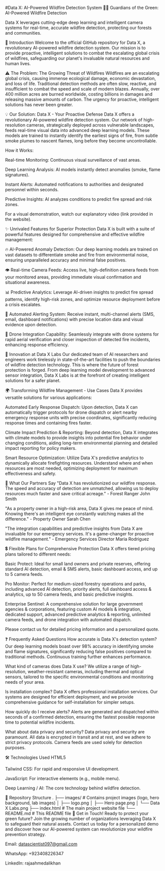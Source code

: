 #Data X: AI-Powered Wildfire Detection System 🌲🔥
Guardians of the Green: AI-Powered Wildfire Detection

Data X leverages cutting-edge deep learning and intelligent camera systems for real-time, accurate wildfire detection, protecting our forests and communities.

🚀 Introduction
Welcome to the official GitHub repository for Data X, a revolutionary AI-powered wildfire detection system. Our mission is to provide proactive, intelligent solutions to combat the escalating global crisis of wildfires, safeguarding our planet's invaluable natural resources and human lives.

⚠️ The Problem: The Growing Threat of Wildfires
Wildfires are an escalating global crisis, causing immense ecological damage, economic devastation, and loss of life. Traditional detection methods are often slow, reactive, and insufficient to combat the speed and scale of modern blazes. Annually, over 400 million acres are burned worldwide, costing billions in damages and releasing massive amounts of carbon. The urgency for proactive, intelligent solutions has never been greater.

💡 Our Solution: Data X - Your Proactive Defense
Data X offers a revolutionary AI-powered wildfire detection system. Our network of high-resolution cameras, strategically deployed across vulnerable landscapes, feeds real-time visual data into advanced deep learning models. These models are trained to instantly identify the earliest signs of fire, from subtle smoke plumes to nascent flames, long before they become uncontrollable.

How it Works:

Real-time Monitoring: Continuous visual surveillance of vast areas.

Deep Learning Analysis: AI models instantly detect anomalies (smoke, flame signatures).

Instant Alerts: Automated notifications to authorities and designated personnel within seconds.

Predictive Insights: AI analyzes conditions to predict fire spread and risk zones.

For a visual demonstration, watch our explanatory video (link provided in the website).

✨ Unrivaled Features for Superior Protection
Data X is built with a suite of powerful features designed for comprehensive and effective wildfire management:

🔥 AI-Powered Anomaly Detection: Our deep learning models are trained on vast datasets to differentiate smoke and fire from environmental noise, ensuring unparalleled accuracy and minimal false positives.

👁️ Real-time Camera Feeds: Access live, high-definition camera feeds from your monitored areas, providing immediate visual confirmation and situational awareness.

📊 Predictive Analytics: Leverage AI-driven insights to predict fire spread patterns, identify high-risk zones, and optimize resource deployment before a crisis escalates.

🚨 Automated Alerting System: Receive instant, multi-channel alerts (SMS, email, dashboard notifications) with precise location data and visual evidence upon detection.

🚁 Drone Integration Capability: Seamlessly integrate with drone systems for rapid aerial verification and closer inspection of detected fire incidents, enhancing response efficiency.

🔬 Innovation at Data X Labs
Our dedicated team of AI researchers and engineers work tirelessly in state-of-the-art facilities to push the boundaries of wildfire detection technology. This is where the future of forest protection is forged. From deep learning model development to advanced sensor integration, Data X Labs is at the forefront of creating intelligent solutions for a safer planet.

🌍 Transforming Wildfire Management - Use Cases
Data X provides versatile solutions for various applications:

Automated Early Response Dispatch: Upon detection, Data X can automatically trigger protocols for drone dispatch or alert nearby emergency response units with precise coordinates, significantly reducing response times and containing fires faster.

Climate Impact Prediction & Reporting: Beyond detection, Data X integrates with climate models to provide insights into potential fire behavior under changing conditions, aiding long-term environmental planning and detailed impact reporting for policy makers.

Smart Resource Optimization: Utilize Data X's predictive analytics to dynamically allocate firefighting resources. Understand where and when resources are most needed, optimizing deployment for maximum effectiveness and safety.

💬 What Our Partners Say
"Data X has revolutionized our wildfire response. The speed and accuracy of detection are unmatched, allowing us to deploy resources much faster and save critical acreage." - Forest Ranger John Smith

"As a property owner in a high-risk area, Data X gives me peace of mind. Knowing there's an intelligent eye constantly watching makes all the difference." - Property Owner Sarah Chen

"The integration capabilities and predictive insights from Data X are invaluable for our emergency services. It's a game-changer for proactive wildfire management." - Emergency Services Director Maria Rodriguez

💲 Flexible Plans for Comprehensive Protection
Data X offers tiered pricing plans tailored to different needs:

Basic Protect: Ideal for small land owners and private reserves, offering standard AI detection, email & SMS alerts, basic dashboard access, and up to 5 camera feeds.

Pro Monitor: Perfect for medium-sized forestry operations and parks, including advanced AI detection, priority alerts, full dashboard access & analytics, up to 50 camera feeds, and basic predictive insights.

Enterprise Sentinel: A comprehensive solution for large government agencies & corporations, featuring custom AI models & integration, dedicated support, advanced predictive analytics & reporting, unlimited camera feeds, and drone integration with automated dispatch.

Please contact us for detailed pricing information and a personalized quote.

❓ Frequently Asked Questions
How accurate is Data X's detection system?
Our deep learning models boast over 98% accuracy in identifying smoke and flame signatures, significantly reducing false positives compared to traditional methods. Continuous training further enhances performance.

What kind of cameras does Data X use?
We utilize a range of high-resolution, weather-resistant cameras, including thermal and optical sensors, tailored to the specific environmental conditions and monitoring needs of your area.

Is installation complex?
Data X offers professional installation services. Our systems are designed for efficient deployment, and we provide comprehensive guidance for self-installation for simpler setups.

How quickly do I receive alerts?
Alerts are generated and dispatched within seconds of a confirmed detection, ensuring the fastest possible response time to potential wildfire incidents.

What about data privacy and security?
Data privacy and security are paramount. All data is encrypted in transit and at rest, and we adhere to strict privacy protocols. Camera feeds are used solely for detection purposes.

🛠️ Technologies Used
HTML5

Tailwind CSS: For rapid and responsive UI development.

JavaScript: For interactive elements (e.g., mobile menu).

Deep Learning / AI: The core technology behind wildfire detection.

📂 Repository Structure
.
├── images/                 # Contains project images (logo, hero background, lab images)
│   ├── logo.png
│   ├── Hero page.png
│   └── Data X Labs.png
├── index.html              # The main project website file
└── README.md               # This README file
📧 Get in Touch!
Ready to protect your green future? Join the growing number of organizations leveraging Data X to safeguard their natural assets. Contact us today for a personalized demo and discover how our AI-powered system can revolutionize your wildfire prevention strategy.

Email: datascientist097@gmail.com

WhatsApp: +923408226347

LinkedIn: rajaahmedalikhan
